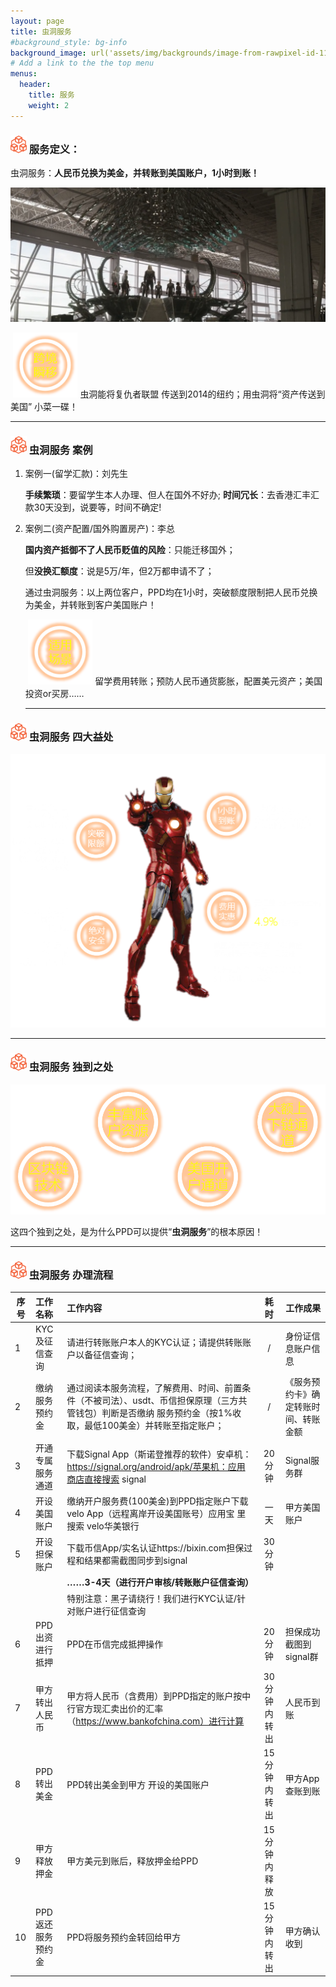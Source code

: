 ```yaml
---
layout: page
title: 虫洞服务
#background_style: bg-info
background_image: url('assets/img/backgrounds/image-from-rawpixel-id-1199650-jpeg.jpg')
# Add a link to the the top menu
menus:
  header:
    title: 服务
    weight: 2
---
```


### <img src="assets/img/wormhole/logo2.png" alt="logo2" style="zoom: 5%;" /> 服务定义：

​			虫洞服务：**人民币兑换为美金，并转账到美国账户，1小时到账！**

![4](assets/img/wormhole/4.png)

​							<img src="assets/img/wormhole/fast1.png" style="zoom: 45%;" />	虫洞能将复仇者联盟 传送到2014的纽约；用虫洞将“资产传送到美国” 小菜一碟！

------

### <img src="assets/img/wormhole/logo2.png" alt="logo2" style="zoom: 5%;" /> 虫洞服务 案例

1. 案例一(留学汇款)：刘先生

   **手续繁琐**：要留学生本人办理、但人在国外不好办;
   **时间冗长**：去香港汇丰汇款30天没到，说要等，时间不确定!



2. 案例二(资产配置/国外购置房产)：李总

   **国内资产抵御不了人民币贬值的风险**：只能迁移国外；

   但**没换汇额度**：说是5万/年，但2万都申请不了；



   通过虫洞服务：以上两位客户，PPD均在1小时，突破额度限制把人民币兑换为美金，并转账到客户美国账户！

   ​						<img src="assets/img/wormhole/fitto1.png" style="zoom:45%;" />     留学费用转账；预防人民币通货膨胀，配置美元资产；美国投资or买房……

   ------

### <img src="assets/img/wormhole/logo2.png" alt="logo2" style="zoom: 5%;" /> 虫洞服务 四大益处

<img src="assets/img/wormhole/fourb.png" style="zoom: 60%;" />

------

### <img src="assets/img/wormhole/logo2.png" alt="logo2" style="zoom: 5%;" /> 虫洞服务 独到之处

<img src="assets/img/wormhole/special1.png" style="zoom:60%;" />

​			这四个独到之处，是为什么PPD可以提供“**虫洞服务**”的根本原因！

------

### <img src="assets/img/wormhole/logo2.png" alt="logo2" style="zoom: 5%;" /> 虫洞服务 办理流程

| **序号** | **工作名称**      | **工作内容**                                                 |   **耗时**   | **工作成果**                         |
| -------- | :---------------- | :----------------------------------------------------------- | :----------: | ------------------------------------ |
| 1        | KYC及征信查询     | 请进行转账账户本人的KYC认证；请提供转账账户以备征信查询；    |      /       | 身份证信息账户信息                   |
| 2        | 缴纳服务预约金    | 通过阅读本服务流程，了解费用、时间、前置条件（不被司法）、usdt、币信担保原理（三方共管钱包）判断是否缴纳 服务预约金（按1%收取，最低100美金）并转账至指定账户； |      /       | 《服务预约卡》确定转账时间、转账金额 |
| 3        | 开通专属服务通道  | 下载Signal App（斯诺登推荐的软件）安卓机：https://signal.org/android/apk/苹果机：应用商店直接搜索 signal |    20分钟    | Signal服务群                         |
| 4        | 开设美国账户      | 缴纳开户服务费(100美金)到PPD指定账户下载 velo App（远程离岸开设美国账号）应用宝 里 搜索 velo华美银行 |     一天     | 甲方美国账户                         |
| 5        | 开设担保账户      | 下载币信App/实名认证https://bixin.com担保过程和结果都需截图同步到signal |    30分钟    |                                      |
|          |                   | **……3-4天（进行开户审核/转账账户征信查询）**                 |              |                                      |
|          |                   | 特别注意：黑子请绕行！我们进行KYC认证/针对账户进行征信查询   |              |                                      |
| 6        | PPD 出资进行抵押  | PPD在币信完成抵押操作                                        |    20分钟    | 担保成功截图到signal群               |
| 7        | 甲方转出人民币    | 甲方将人民币（含费用）到PPD指定的账户按中行官方现汇卖出价的汇率（https://www.bankofchina.com）进行计算 | 30分钟内转出 | 人民币到账                           |
| 8        | PPD转出美金       | PPD转出美金到甲方 开设的美国账户                             | 15分钟内转出 | 甲方App查账到账                      |
| 9        | 甲方释放押金      | 甲方美元到账后，释放押金给PPD                                | 15分钟内释放 |                                      |
| 10       | PPD返还服务预约金 | PPD将服务预约金转回给甲方                                    | 15分钟内转出 | 甲方确认收到                         |
